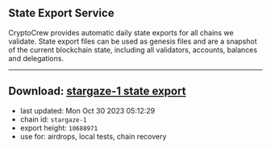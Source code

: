 ## State Export Service
CryptoCrew provides automatic daily state exports for all chains we validate. State export files can be used as genesis files and are a snapshot of the current blockchain state, including all validators, accounts, balances and delegations.

---
**Download: [stargaze-1 state export](https://dl.ccvalidators.com/SERVICE/stargaze/stargaze-1_export_10688971.json)**
---

- last updated: Mon Oct 30 2023 05:12:29
- chain id: `stargaze-1`
- export height: `10688971`
- use for: airdrops, local tests, chain recovery
